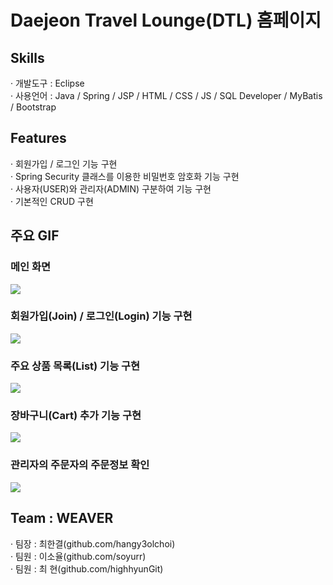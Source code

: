 # Daejeon Travel Lounge(DTL) 홈페이지
<h2>Skills</h2>
· 개발도구 : Eclipse <br/>
· 사용언어 :  Java / Spring / JSP / HTML / CSS / JS / SQL Developer / MyBatis / Bootstrap
<h2>Features</h2>
· 회원가입 / 로그인 기능 구현 <br/>
· Spring Security 클래스를 이용한 비밀번호 암호화 기능 구현 <br/>
· 사용자(USER)와 관리자(ADMIN) 구분하여 기능 구현 <br/>
· 기본적인 CRUD 구현
<h2>주요 GIF</h2>

<h3>메인 화면</h3>
<img src="https://user-images.githubusercontent.com/89969398/140003944-d1d7cd58-3c4f-4126-98e7-fa2c6226eb53.gif">
<h3>회원가입(Join) / 로그인(Login) 기능 구현</h3>
<img src="https://user-images.githubusercontent.com/89969398/140003972-61ba0ddf-9f43-4fb0-8c80-66d437fb29b7.gif">
<h3>주요 상품 목록(List) 기능 구현</h3>
<img src="https://user-images.githubusercontent.com/89969398/140003988-44b685a6-7f60-42cf-8d78-9578759cad9a.gif">
<h3>장바구니(Cart) 추가 기능 구현</h3>
<img src="https://user-images.githubusercontent.com/89969398/140003998-5e4aafa1-97d1-4aac-8115-13758155c7f6.gif">
<h3>관리자의 주문자의 주문정보 확인 </h3>
<img src="https://user-images.githubusercontent.com/89969398/140004009-837b5feb-d964-42af-942b-01ec5aac98be.gif">

<h2>Team : WEAVER</h2>
· 팀장 : 최한결(github.com/hangy3olchoi) <br/>
· 팀원 : 이소율(github.com/soyurr) <br/>
· 팀원 : 최 현(github.com/highhyunGit)
